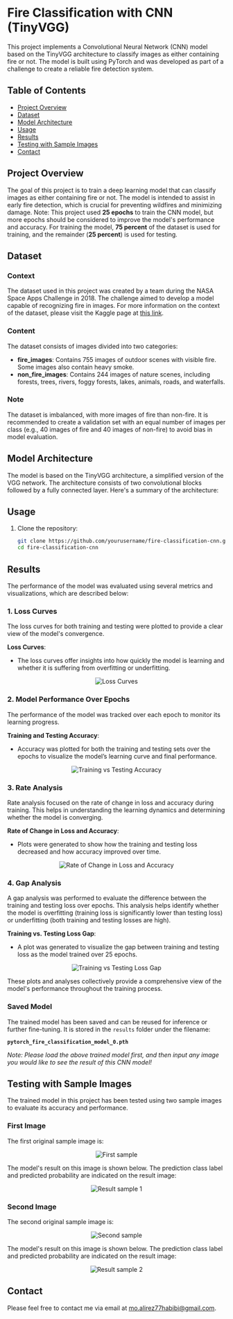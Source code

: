 # Fire Classification with CNN (TinyVGG)

This project implements a Convolutional Neural Network (CNN) model based on the TinyVGG architecture to classify images as either containing fire or not. The model is built using PyTorch and was developed as part of a challenge to create a reliable fire detection system.

## Table of Contents
- [Project Overview](#project-overview)
- [Dataset](#dataset)
- [Model Architecture](#model-architecture)
- [Usage](#usage)
- [Results](#results)
- [Testing with Sample Images](#testing-with-sample-images)
- [Contact](#contact)

## Project Overview
The goal of this project is to train a deep learning model that can classify images as either containing fire or not. The model is intended to assist in early fire detection, which is crucial for preventing wildfires and minimizing damage. Note: This project used **25 epochs** to train the CNN model, but more epochs should be considered to improve the model's performance and accuracy. For training the model, **75 percent** of the dataset is used for training, and the remainder (**25 percent**) is used for testing.

## Dataset
### Context
The dataset used in this project was created by a team during the NASA Space Apps Challenge in 2018. The challenge aimed to develop a model capable of recognizing fire in images. For more information on the context of the dataset, please visit the Kaggle page at [this link](https://www.kaggle.com/datasets/phylake1337/fire-dataset).

### Content
The dataset consists of images divided into two categories:
- **fire_images**: Contains 755 images of outdoor scenes with visible fire. Some images also contain heavy smoke.
- **non_fire_images**: Contains 244 images of nature scenes, including forests, trees, rivers, foggy forests, lakes, animals, roads, and waterfalls.

### Note
The dataset is imbalanced, with more images of fire than non-fire. It is recommended to create a validation set with an equal number of images per class (e.g., 40 images of fire and 40 images of non-fire) to avoid bias in model evaluation.

## Model Architecture
The model is based on the TinyVGG architecture, a simplified version of the VGG network. The architecture consists of two convolutional blocks followed by a fully connected layer. Here's a summary of the architecture:

## Usage

1. Clone the repository:
   ```bash
   git clone https://github.com/yourusername/fire-classification-cnn.git
   cd fire-classification-cnn
   ```
## Results

The performance of the model was evaluated using several metrics and visualizations, which are described below:

### 1. Loss Curves
The loss curves for both training and testing were plotted to provide a clear view of the model's convergence.

**Loss Curves**:
- The loss curves offer insights into how quickly the model is learning and whether it is suffering from overfitting or underfitting.

<p align="center">
  <img src="results/Plot%20the%20loss%20curves.png" alt="Loss Curves">
</p>

### 2. Model Performance Over Epochs
The performance of the model was tracked over each epoch to monitor its learning progress.

**Training and Testing Accuracy**:
- Accuracy was plotted for both the training and testing sets over the epochs to visualize the model’s learning curve and final performance.

<p align="center">
  <img src="results/Model%20Performance%20Over%20Epochs.png" alt="Training vs Testing Accuracy">
</p>

### 3. Rate Analysis
Rate analysis focused on the rate of change in loss and accuracy during training. This helps in understanding the learning dynamics and determining whether the model is converging.

**Rate of Change in Loss and Accuracy**:
- Plots were generated to show how the training and testing loss decreased and how accuracy improved over time.

<p align="center">
  <img src="results/Rate%20Analysis.png" alt="Rate of Change in Loss and Accuracy">
</p>

### 4. Gap Analysis
A gap analysis was performed to evaluate the difference between the training and testing loss over epochs. This analysis helps identify whether the model is overfitting (training loss is significantly lower than testing loss) or underfitting (both training and testing losses are high).

**Training vs. Testing Loss Gap**:
- A plot was generated to visualize the gap between training and testing loss as the model trained over 25 epochs.

<p align="center">
  <img src="results/Gap%20Analysis.png" alt="Training vs Testing Loss Gap">
</p>

These plots and analyses collectively provide a comprehensive view of the model's performance throughout the training process.

### Saved Model

The trained model has been saved and can be reused for inference or further fine-tuning. It is stored in the `results` folder under the filename:

**`pytorch_fire_classification_model_0.pth`**

*Note: Please load the above trained model first, and then input any image you would like to see the result of this CNN model!*

## Testing with Sample Images

The trained model in this project has been tested using two sample images to evaluate its accuracy and performance.

### First Image
The first original sample image is:
<p align="center">
  <img src="Image1.jpg" alt="First sample" />
</p>

The model's result on this image is shown below. The prediction class label and predicted probability are indicated on the result image:
<p align="center">
  <img src="result-image1.png" alt="Result sample 1" />
</p>

### Second Image
The second original sample image is:
<p align="center">
  <img src="Image2.jpg" alt="Second sample" />
</p>

The model's result on this image is shown below. The prediction class label and predicted probability are indicated on the result image:
<p align="center">
  <img src="result-image2.png" alt="Result sample 2" />
</p>

## Contact

Please feel free to contact me via email at mo.alirez77habibi@gmail.com.
